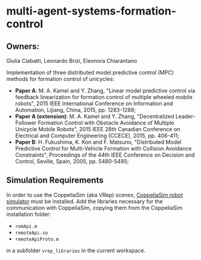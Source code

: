 # multi-agent-systems-formation-control

## Owners: 

Giulia Ciabatti, 
Leonardo Brizi, 
Eleonora Chiarantano


Implementation of three distributed model predictive control (MPC) methods for formation control of unicycles:

* **Paper A**: M. A. Kamel and Y. Zhang, "Linear model predictive control via feedback linearization for formation control of multiple wheeled mobile robots", 2015 IEEE International Conference on Information and Automation, Lijiang, China, 2015, pp. 1283-1288;
* **Paper A (extension)**: M. A. Kamel and Y. Zhang, "Decentralized Leader-Follower Formation Control with Obstacle Avoidance of Multiple Unicycle Mobile Robots", 2015 IEEE 28th Canadian Conference on Electrical and Computer Engineering (CCECE), 2015, pp. 406-411;
* **Paper B**: H. Fukushima, K. Kon and F. Matsuno, "Distributed Model Predictive Control for Multi-Vehicle Formation with Collision Avoidance Constraints", Proceedings of the 44th IEEE Conference on Decision and Control, Seville, Spain, 2005, pp. 5480-5485;

## Simulation Requirements

In order to use the CoppeliaSim (aka VRep) scenes, [CoppeliaSim robot simulator](https://www.coppeliarobotics.com/downloads) must be installed. Add the libraries necessary for the communication with CoppeliaSim, copying them from the CoppeliaSim installation folder:
* `remApi.m`
* `remoteApi.so`
* `remoteApiProto.m`

in a subfolder `vrep_libraries` in the current workspace.
